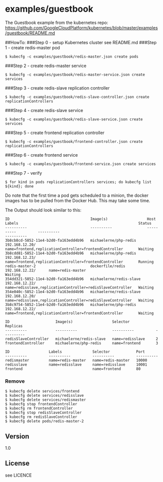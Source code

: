 examples/guestbook
=========

The Guestbook example from the kubernetes repo: https://github.com/GoogleCloudPlatform/kubernetes/blob/master/examples/guestbook/README.md

##HowTo:
###Step 0 - setup Kubernetes cluster
see README.md
###Step 1 - create redis-master pod
```
$ kubecfg -c examples/guestbook/redis-master.json create pods
```
###Step 2 - create redis-master service
```
$ kubecfg -c examples/guestbook/redis-master-service.json create services
```
###Step 3 - create redis-slave replication controller
```
$ kubecfg -c examples/guestbook/redis-slave-controller.json create replicationControllers
```
###Step 4 - create redis-slave service
```
$ kubecfg -c examples/guestbook/redis-slave-service.json create services
```
###Step 5 - create frontend replication controller
```
$ kubecfg -c examples/guestbook/frontend-controller.json create replicationControllers
```
###Step 6 - create frontend service
```
$ kubecfg -c examples/guestbook/frontend-service.json create services
```
###Step 7 - verify
```
$ for kind in pods replicationControllers services; do kubecfg list ${kind}; done
```
Do note that the first time a pod gets scheduled to a minion, the docker images has to be pulled from the Docker Hub. This may take some time.

The Output should look similar to this:
```
ID                                     Image(s)                  Host                Labels                                                       Status
----------                             ----------                ----------          ----------                                                   ----------
3b8cb8cd-5852-11e4-b2d0-fa163edd4b96   michaelerne/php-redis     192.168.12.20/      name=frontend,replicationController=frontendController       Waiting
3b8cdd81-5852-11e4-b2d0-fa163edd4b96   michaelerne/php-redis     192.168.12.23/      name=frontend,replicationController=frontendController       Running
redis-master-2                         dockerfile/redis          192.168.12.22/      name=redis-master                                            Waiting
354dd321-5852-11e4-b2d0-fa163edd4b96   michaelerne/redis-slave   192.168.12.22/      name=redisslave,replicationController=redisSlaveController   Waiting
354e040c-5852-11e4-b2d0-fa163edd4b96   michaelerne/redis-slave   192.168.12.20/      name=redisslave,replicationController=redisSlaveController   Waiting
3b8c9754-5852-11e4-b2d0-fa163edd4b96   michaelerne/php-redis     192.168.12.22/      name=frontend,replicationController=frontendController       Waiting

ID                     Image(s)                  Selector            Replicas
----------             ----------                ----------          ----------
redisSlaveController   michaelerne/redis-slave   name=redisslave     2
frontendController     michaelerne/php-redis     name=frontend       3

ID                  Labels              Selector            Port
----------          ----------          ----------          ----------
redismaster         name=redis-master   name=redis-master   10000
redisslave          name=redisslave     name=redisslave     10001
frontend                                name=frontend       80
```
### Remove
```
$ kubecfg delete services/frontend
$ kubecfg delete services/redisslave
$ kubecfg delete services/redismaster
$ kubecfg stop frontendController
$ kubecfg rm frontendController
$ kubecfg stop redisSlaveController
$ kubecfg rm redisSlaveController
$ kubecfg delete pods/redis-master-2
```

Version
----

1.0



License
----

see LICENCE

